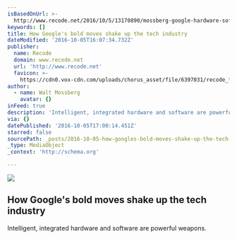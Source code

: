 ```yaml
---
isBasedOnUrl: >-
  http://www.recode.net/2016/10/5/13170890/mossberg-google-hardware-software-pixel-home-daydream-ai-phone
keywords: []
title: How Google's bold moves shake up the tech industry
dateModified: '2016-10-05T16:07:34.732Z'
publisher:
  name: Recode
  domain: www.recode.net
  url: 'http://www.recode.net'
  favicon: >-
    https://cdn0.vox-cdn.com/uploads/chorus_asset/file/6397031/recode_favicon-64.0.png
author:
  - name: Walt Mossberg
    avatar: {}
inFeed: true
description: 'Intelligent, integrated hardware and software are powerful weapons.'
via: {}
datePublished: '2016-10-05T17:00:14.451Z'
starred: false
sourcePath: _posts/2016-10-05-how-googles-bold-moves-shake-up-the-tech-industry.md
_type: MediaObject
_context: 'http://schema.org'

---
```

<article style=""><img src="https://imgflo.herokuapp.com/graph/2b2431f8e7ba7b0/91f216a3c1d89b3e73b23db031fdcf02/croprotate.jpg?cropheight=4910&amp;cropwidth=6146&amp;degrees=0&amp;input=https%3A%2F%2Fcdn1.vox-cdn.com%2Fuploads%2Fchorus_image%2Fimage%2F51192487%2Fapp_20bloat_Stokkete.0.jpg&amp;x=0&amp;y=0" /><h1>How Google's bold moves shake up the tech industry</h1><p>Intelligent, integrated hardware and software are powerful weapons.</p></article>